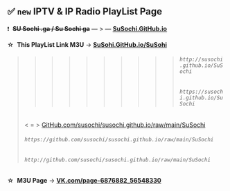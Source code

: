  
## ✅ **`new` IPTV & IP Radio PlayList Page**

❗  ~~**SU Sochi .ga / Su Sochi ga**~~ — > — <ins>**[SuSochi.GitHub.io](https://susochi.github.io)**</ins>

☆  **This PlayList Link M3U** → **[SuSohi.GitHub.io/SuSohi](https://susochi.github.io/SuSochi)**

>>>>>>>>>> ###### `http://susochi.github.io/SuSochi`
>>>>>>>>>> ###### `https://susochi.github.io/SuSochi`
> < = > <a href="https://github.com/susochi/susochi.github.io/raw/main/SuSochi" target="_blank" alt="">GitHub.com/susochi/susochi.github.io/raw/main/SuSochi</a>
> ###### `https://github.com/susochi/susochi.github.io/raw/main/SuSochi`
> ###### `http://github.com/susochi/susochi.github.io/raw/main/SuSochi`

☆  **M3U Page** → **[VK.com/page-6876882_56548330](https://vk.com/page-6876882_56548330)**

